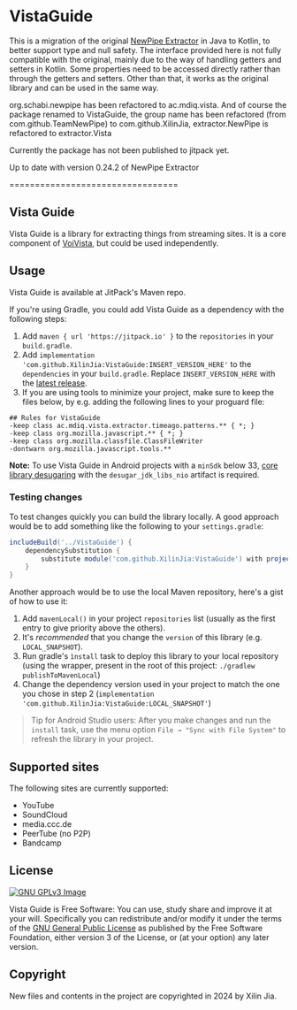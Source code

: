 
# VistaGuide

This is a migration of the original [NewPipe Extractor](https://github.com/TeamNewPipe/NewPipeExtractor) in Java to Kotlin, to better support type and null safety.  The interface provided here is not fully compatible with the original, mainly due to the way of handling getters and setters in Kotlin.  Some properties need to be accessed directly rather than through the getters and setters.  Other than that, it works as the original library and can be used in the same way.

org.schabi.newpipe has been refactored to ac.mdiq.vista.  And of course the package renamed to VistaGuide, the group name has been refactored (from com.github.TeamNewPipe) to com.github.XilinJia, extractor.NewPipe is refactored to extractor.Vista

Currently the package has not been published to jitpack yet.

Up to date with version 0.24.2 of NewPipe Extractor

=================================
## Vista Guide

Vista Guide is a library for extracting things from streaming sites. It is a core component of [VoiVista](https://github.com/XilinJia/Vista), but could be used independently.

## Usage

Vista Guide is available at JitPack's Maven repo.

If you're using Gradle, you could add Vista Guide as a dependency with the following steps:

1. Add `maven { url 'https://jitpack.io' }` to the `repositories` in your `build.gradle`.
2. Add `implementation 'com.github.XilinJia:VistaGuide:INSERT_VERSION_HERE'` to the `dependencies` in your `build.gradle`. Replace `INSERT_VERSION_HERE` with the [latest release](https://github.com/XilinJia/VistaGuide/releases/latest).
3. If you are using tools to minimize your project, make sure to keep the files below, by e.g. adding the following lines to your proguard file:
 ```
## Rules for VistaGuide
-keep class ac.mdiq.vista.extractor.timeago.patterns.** { *; }
-keep class org.mozilla.javascript.** { *; }
-keep class org.mozilla.classfile.ClassFileWriter
-dontwarn org.mozilla.javascript.tools.**
```

**Note:** To use Vista Guide in Android projects with a `minSdk` below 33, [core library desugaring](https://developer.android.com/studio/write/java8-support#library-desugaring) with the `desugar_jdk_libs_nio` artifact is required.

### Testing changes

To test changes quickly you can build the library locally. A good approach would be to add something like the following to your `settings.gradle`:

```groovy
includeBuild('../VistaGuide') {
    dependencySubstitution {
        substitute module('com.github.XilinJia:VistaGuide') with project(':extractor')
    }
}
```
Another approach would be to use the local Maven repository, here's a gist of how to use it:

1. Add `mavenLocal()` in your project `repositories` list (usually as the first entry to give priority above the others).
2. It's _recommended_ that you change the `version` of this library (e.g. `LOCAL_SNAPSHOT`).
3. Run gradle's `ìnstall` task to deploy this library to your local repository (using the wrapper, present in the root of this project: `./gradlew publishToMavenLocal`)
4. Change the dependency version used in your project to match the one you chose in step 2 (`implementation 'com.github.XilinJia:VistaGuide:LOCAL_SNAPSHOT'`)

> Tip for Android Studio users: After you make changes and run the `install` task, use the menu option `File → "Sync with File System"` to refresh the library in your project.

## Supported sites

The following sites are currently supported:

- YouTube
- SoundCloud
- media.ccc.de
- PeerTube (no P2P)
- Bandcamp

## License

[![GNU GPLv3 Image](https://www.gnu.org/graphics/gplv3-127x51.png)](https://www.gnu.org/licenses/gpl-3.0.en.html)

Vista Guide is Free Software: You can use, study share and improve it at your
will. Specifically you can redistribute and/or modify it under the terms of the
[GNU General Public License](https://www.gnu.org/licenses/gpl.html) as
published by the Free Software Foundation, either version 3 of the License, or
(at your option) any later version.

## Copyright

New files and contents in the project are copyrighted in 2024 by Xilin Jia.
